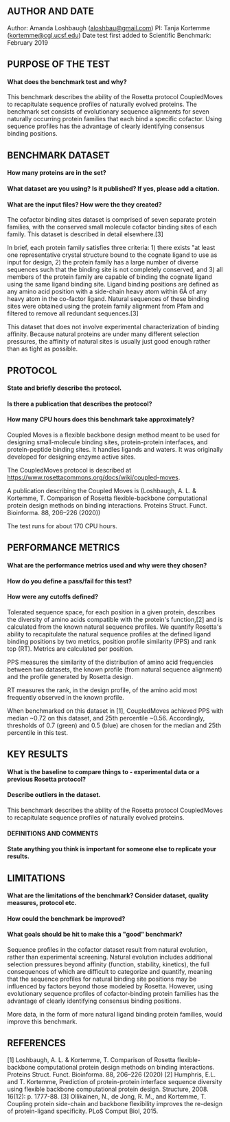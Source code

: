 ## AUTHOR AND DATE
Author: Amanda Loshbaugh (aloshbau@gmail.com)
PI: Tanja Kortemme (kortemme@cgl.ucsf.edu)
Date test first added to Scientific Benchmark: February 2019

## PURPOSE OF THE TEST
#### What does the benchmark test and why?

This benchmark describes the ability of the Rosetta protocol CoupledMoves to recapitulate sequence profiles of naturally evolved proteins. The benchmark set consists of evolutionary sequence alignments for seven naturally occurring protein families that each bind a specific cofactor. Using sequence profiles has the advantage of clearly identifying consensus binding positions. 

## BENCHMARK DATASET
#### How many proteins are in the set?
#### What dataset are you using? Is it published? If yes, please add a citation.
#### What are the input files? How were the they created?

The cofactor binding sites dataset is comprised of seven separate protein families, with the conserved small molecule cofactor binding sites of each family. This dataset is described in detail elsewhere.[3]

In brief, each protein family satisfies three criteria: 1) there exists "at least one representative crystal structure bound to the cognate ligand to use as input for design, 2) the protein family has a large number of diverse sequences such that the binding site is not completely conserved, and 3) all members of the protein family are capable of binding the cognate ligand using the same ligand binding site. Ligand binding positions are defined as any amino acid position with a side-chain heavy atom within 6&Aring; of any heavy atom in the co-factor ligand. Natural sequences of these binding sites were obtained using the protein family alignment from Pfam and filtered to remove all redundant sequences.[3]

This dataset that does not involve experimental characterization of binding affinity. Because natural proteins are under many different selection pressures, the affinity of natural sites is usually just good enough rather than as tight as possible.

## PROTOCOL
#### State and briefly describe the protocol.
#### Is there a publication that describes the protocol?
#### How many CPU hours does this benchmark take approximately?

Coupled Moves is a flexible backbone design method meant to be used for designing small-molecule binding sites, protein-protein interfaces, and protein-peptide binding sites. It handles ligands and waters. It was originally developed for designing enzyme active sites.

The CoupledMoves protocol is described at <a href="https://www.rosettacommons.org/docs/wiki/coupled-moves">https://www.rosettacommons.org/docs/wiki/coupled-moves</a>.

A publication describing the Coupled Moves is (Loshbaugh, A. L. & Kortemme, T. Comparison of Rosetta flexible-backbone computational protein design methods on binding interactions. Proteins Struct. Funct. Bioinforma. 88, 206–226 (2020))

The test runs for about 170 CPU hours. 

## PERFORMANCE METRICS
#### What are the performance metrics used and why were they chosen?
#### How do you define a pass/fail for this test?
#### How were any cutoffs defined?

Tolerated sequence space, for each position in a given protein, describes the diversity of amino acids compatible with the protein's function,[2] and is calculated from the known natural sequence profiles. We quantify Rosetta's ability to recapitulate the natural sequence profiles at the defined ligand binding positions by two metrics, position profile similarity (PPS) and rank top (RT). Metrics are calculated per position. 

PPS measures the similarity of the distribution of amino acid frequencies between two datasets, the known profile (from natural sequence alignment) and the profile generated by Rosetta design. 

RT measures the rank, in the design profile, of the amino acid most frequently observed in the known profile.

When benchmarked on this dataset in [1], CoupledMoves achieved PPS with median ~0.72 on this dataset, and 25th percentile ~0.56. Accordingly, thresholds of 0.7 (green) and 0.5 (blue) are chosen for the median and 25th percentile in this test.

## KEY RESULTS
#### What is the baseline to compare things to - experimental data or a previous Rosetta protocol?
#### Describe outliers in the dataset. 

This benchmark describes the ability of the Rosetta protocol CoupledMoves to recapitulate sequence profiles of naturally evolved proteins.

#### DEFINITIONS AND COMMENTS
#### State anything you think is important for someone else to replicate your results. 

## LIMITATIONS
#### What are the limitations of the benchmark? Consider dataset, quality measures, protocol etc. 
#### How could the benchmark be improved?
#### What goals should be hit to make this a "good" benchmark?

Sequence profiles in the cofactor dataset result from natural evolution, rather than experimental screening. Natural evolution includes additional selection pressures beyond affinity (function, stability, kinetics), the full consequences of which are difficult to categorize and quantify, meaning that the sequence profiles for natural binding site positions may be influenced by factors beyond those modeled by Rosetta. However, using evolutionary sequence profiles of cofactor-binding protein families has the advantage of clearly identifying consensus binding positions.

More data, in the form of more natural ligand binding protein families, would improve this benchmark.

## REFERENCES
[1] Loshbaugh, A. L. & Kortemme, T. Comparison of Rosetta flexible-backbone computational protein design methods on binding interactions. Proteins Struct. Funct. Bioinforma. 88, 206–226 (2020)
[2] Humphris, E.L. and T. Kortemme, Prediction of protein-protein interface sequence diversity using flexible backbone computational protein design. Structure, 2008. 16(12): p. 1777-88.
[3] Ollikainen, N., de Jong, R. M., and Kortemme, T. Coupling protein side-chain and backbone flexibility improves the re-design of protein-ligand specificity. PLoS Comput Biol, 2015.
